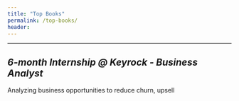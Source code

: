 ```yaml
---
title: "Top Books"
permalink: /top-books/
header:
---
```

****

## *6-month Internship @ Keyrock - Business Analyst*

Analyzing business opportunities to reduce churn, upsell 
